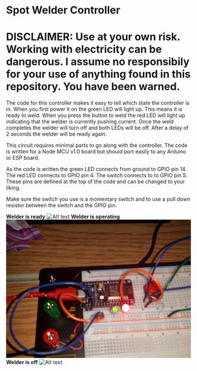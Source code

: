 # Spot Welder Controller

# DISCLAIMER: Use at your own risk. Working with electricity can be dangerous. I assume no responsibily for your use of anything found in this repository. You have been warned.

The code for this controller makes it easy to tell which state the controller is in. When you first power it on the green LED will light up. This means it is ready to weld. When you press the button to weld the red LED will light up indicating that the welder is currently pushing current. Once the weld completes the welder will turn off and both LEDs will be off. After a delay of 2 seconds the welder will be ready again.

This circuit requires minimal parts to go along with the controller. The code is written for a Node MCU v1.0 board but should port easily to any Arduino or ESP board.

As the code is written the green LED connects from ground to GPIO pin 14. The red LED connects to GPIO pin 4. The switch connects to to GPIO pin 5. These pins are defined at the top of the code and can be changed to your liking.

Make sure the switch you use is a momentary switch and to use a pull down resistor between the switch and the GPIO pin.

**Welder is ready**
![Alt text](/WelderReady.jpg?raw=true "Welder is ready for operation.")
**Welder is operating**
![Alt text](/WelderOn.jpg?raw=true "Welder is operaterating.")
**Welder is off**
![Alt text](/WelderOff.jpg?raw=true "Welder is off.")
